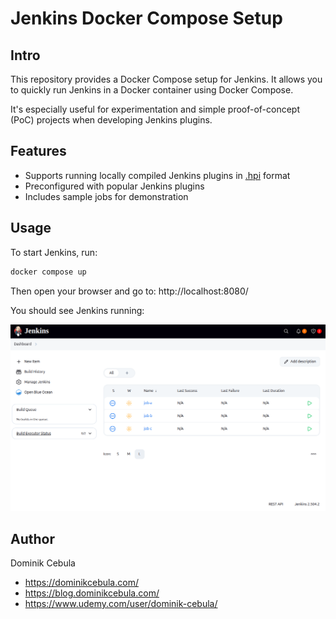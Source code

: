 # Jenkins Docker Compose Setup

## Intro

This repository provides a Docker Compose setup for Jenkins. It allows you to quickly run Jenkins in a Docker container
using Docker Compose.

It's especially useful for experimentation and simple proof-of-concept (PoC) projects when developing Jenkins plugins.

## Features

* Supports running locally compiled Jenkins plugins in [.hpi](https://wiki.jenkins.io/display/JENKINS/Plugin+Structure)
  format
* Preconfigured with popular Jenkins plugins
* Includes sample jobs for demonstration

## Usage

To start Jenkins, run:

```bash
docker compose up
```

Then open your browser and go to: http://localhost:8080/

You should see Jenkins running:

![jenkins.png](docs/jenkins.png)

## Author

Dominik Cebula

* https://dominikcebula.com/
* https://blog.dominikcebula.com/
* https://www.udemy.com/user/dominik-cebula/
